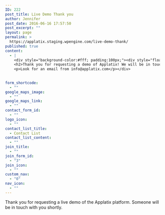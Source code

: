 ```yaml
---
ID: 222
post_title: Live Demo Thank you
author: Jennifer
post_date: 2016-06-16 17:57:50
post_excerpt: ""
layout: page
permalink: >
  https://applatix.staging.wpengine.com/live-demo-thank/
published: true
content:
  - |
    <div style="background-color:#fff; padding:100px;"><div style="float: left;"><img style="padding: 0px 30px 0px 0px;"src="http://applatix.staging.wpengine.com/wp-content/uploads/2016/06/Thankyou-18.png"/></div>
    <h2>Thank you for requesting a demo of Applatix! We will be in touch shortly.</h2>
    <p>Look for an email from info@applatix.com</p></div>
    
    
form_shortcode:
  - ""
google_maps_image:
  - ""
google_maps_link:
  - ""
contact_form_id:
  - ""
logo_icon:
  - ""
contact_list_title:
  - Contact List
contact_list_content:
  - ""
join_title:
  - ""
join_form_id:
  - "3"
join_icon:
  - ""
custom_nav:
  - "0"
nav_icon:
  - ""
---
```

<p>Thank you for requesting a live demo of the Applatix platform. Someone will be in touch with you shortly.</p>